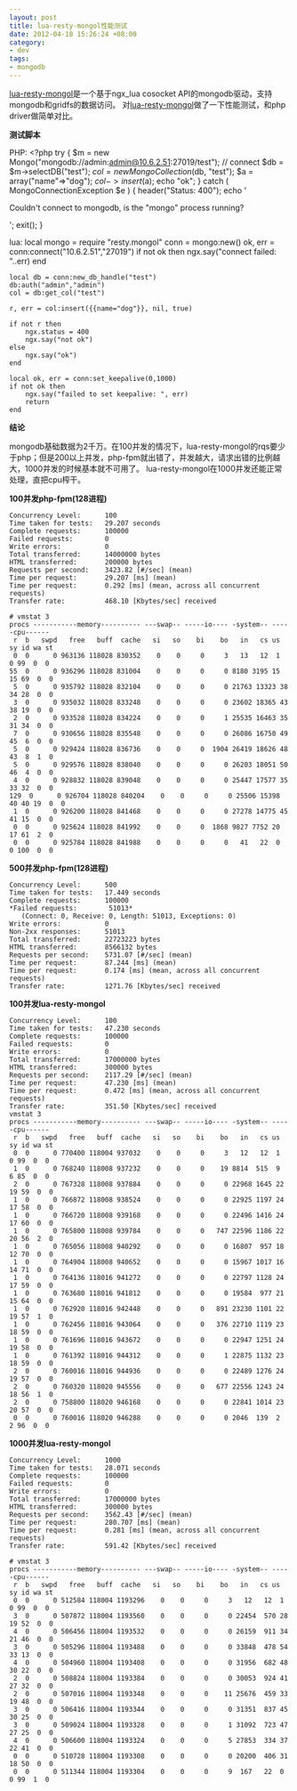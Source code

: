 ```yaml
--- 
layout: post
title: lua-resty-mongol性能测试
date: 2012-04-18 15:26:24 +08:00
category:
- dev
tags:
- mongodb
---
```


[lua-resty-mongol](https://github.com/bigplum/lua-resty-mongol)是一个基于ngx_lua cosocket API的mongodb驱动，支持mongodb和gridfs的数据访问。
对[lua-resty-mongol](https://github.com/bigplum/lua-resty-mongol)做了一下性能测试，和php driver做简单对比。

__测试脚本__

PHP:
    <?php
    try
    {
        $m = new Mongo("mongodb://admin:admin@10.6.2.51:27019/test"); // connect
        $db = $m->selectDB("test");
        $col = new MongoCollection($db, "test");
        $a = array("name"=>"dog");
        $col->insert($a);
        echo "ok";
    }
    catch ( MongoConnectionException $e )
    {
        header("Status: 400");
        echo '<p>Couldn\'t connect to mongodb, is the "mongo" process running?</p>';
        exit();
    }

lua:
    local mongo = require "resty.mongol"
    conn = mongo:new()
    ok, err = conn:connect("10.6.2.51","27019")
    if not ok then
        ngx.say("connect failed: "..err)
    end
    
    local db = conn:new_db_handle("test")
    db:auth("admin","admin")
    col = db:get_col("test")
    
    r, err = col:insert({{name="dog"}}, nil, true)
    
    if not r then
        ngx.status = 400
        ngx.say("not ok")
    else
        ngx.say("ok")
    end
    
    local ok, err = conn:set_keepalive(0,1000)
    if not ok then
        ngx.say("failed to set keepalive: ", err)
        return
    end

__结论__

mongodb基础数据为2千万。在100并发的情况下，lua-resty-mongol的rqs要少于php；但是200以上并发，php-fpm就出错了，并发越大，请求出错的比例越大，1000并发的时候基本就不可用了。
lua-resty-mongol在1000并发还能正常处理，直把cpu榨干。

__100并发php-fpm(128进程)__

    Concurrency Level:      100
    Time taken for tests:   29.207 seconds
    Complete requests:      100000
    Failed requests:        0
    Write errors:           0
    Total transferred:      14000000 bytes
    HTML transferred:       200000 bytes
    Requests per second:    3423.82 [#/sec] (mean)
    Time per request:       29.207 [ms] (mean)
    Time per request:       0.292 [ms] (mean, across all concurrent requests)
    Transfer rate:          468.10 [Kbytes/sec] received
    
    # vmstat 3
    procs -----------memory---------- ---swap-- -----io---- -system-- -----cpu------
     r  b   swpd   free   buff  cache   si   so    bi    bo   in   cs us sy id wa st
     0  0      0 963136 118028 830352    0    0     0     3   13   12  1  0 99  0  0
    55  0      0 936296 118028 831004    0    0     0     0 8180 3195 15 15 69  0  0
     5  0      0 935792 118028 832104    0    0     0     0 21763 13323 38 34 28  0  0
     3  0      0 935032 118028 833248    0    0     0     0 23602 18365 43 38 19  0  0
     2  0      0 933528 118028 834224    0    0     0     1 25535 16463 35 31 34  0  0
     7  0      0 930656 118028 835548    0    0     0     0 26086 16750 49 45  6  0  0
     5  0      0 929424 118028 836736    0    0     0  1904 26419 18626 48 43  8  1  0
     5  0      0 929576 118028 838040    0    0     0     0 26203 18051 50 46  4  0  0
     4  0      0 928832 118028 839048    0    0     0     0 25447 17577 35 33 32  0  0
    129  0      0 926704 118028 840204    0    0     0     0 25506 15398 40 40 19  0  0
     1  0      0 926200 118028 841468    0    0     0     0 27278 14775 45 41 15  0  0
     0  0      0 925624 118028 841992    0    0     0  1868 9827 7752 20 17 61  2  0
     0  0      0 925784 118028 841988    0    0     0     0   41   22  0  0 100  0  0

__500并发php-fpm(128进程)__

    Concurrency Level:      500
    Time taken for tests:   17.449 seconds
    Complete requests:      100000
    *Failed requests:        51013*
       (Connect: 0, Receive: 0, Length: 51013, Exceptions: 0)
    Write errors:           0
    Non-2xx responses:      51013
    Total transferred:      22723223 bytes
    HTML transferred:       8566132 bytes
    Requests per second:    5731.07 [#/sec] (mean)
    Time per request:       87.244 [ms] (mean)
    Time per request:       0.174 [ms] (mean, across all concurrent requests)
    Transfer rate:          1271.76 [Kbytes/sec] received

__100并发lua-resty-mongol__

    Concurrency Level:      100
    Time taken for tests:   47.230 seconds
    Complete requests:      100000
    Failed requests:        0
    Write errors:           0
    Total transferred:      17000000 bytes
    HTML transferred:       300000 bytes
    Requests per second:    2117.29 [#/sec] (mean)
    Time per request:       47.230 [ms] (mean)
    Time per request:       0.472 [ms] (mean, across all concurrent requests)
    Transfer rate:          351.50 [Kbytes/sec] received
    vmstat 3
    procs -----------memory---------- ---swap-- -----io---- -system-- -----cpu------
     r  b   swpd   free   buff  cache   si   so    bi    bo   in   cs us sy id wa st
     0  0      0 770400 118004 937032    0    0     0     3   12   12  1  0 99  0  0
     1  0      0 768240 118008 937232    0    0     0    19 8814  515  9  6 85  0  0
     2  0      0 767328 118008 937884    0    0     0     0 22968 1645 22 19 59  0  0
     1  0      0 766872 118008 938524    0    0     0     0 22925 1197 24 17 58  0  0
     1  0      0 766720 118008 939168    0    0     0     0 22496 1416 24 17 60  0  0
     1  0      0 765800 118008 939784    0    0     0   747 22596 1186 22 20 56  2  0
     1  0      0 765056 118008 940292    0    0     0     0 16807  957 18 12 70  0  0
     1  0      0 764904 118008 940652    0    0     0     0 15967 1017 16 14 71  0  0
     1  0      0 764136 118016 941272    0    0     0     0 22797 1128 24 17 59  0  0
     1  0      0 763680 118016 941812    0    0     0     0 19584  977 21 15 64  0  0
     1  0      0 762920 118016 942448    0    0     0   891 23230 1101 22 19 57  1  0
     1  0      0 762456 118016 943064    0    0     0   376 22710 1119 23 18 59  0  0
     1  0      0 761696 118016 943672    0    0     0     0 22947 1251 24 19 58  0  0
     1  0      0 761392 118016 944312    0    0     0     1 22875 1132 23 18 59  0  0
     2  0      0 760016 118016 944936    0    0     0     0 22489 1276 24 19 57  0  0
     2  0      0 760320 118020 945556    0    0     0   677 22556 1243 24 18 56  1  0
     2  0      0 758800 118020 946168    0    0     0     0 22841 1014 23 20 57  0  0
     0  0      0 760016 118020 946288    0    0     0     0 2046  139  2  2 96  0  0

__1000并发lua-resty-mongol__

    Concurrency Level:      1000
    Time taken for tests:   28.071 seconds
    Complete requests:      100000
    Failed requests:        0
    Write errors:           0
    Total transferred:      17000000 bytes
    HTML transferred:       300000 bytes
    Requests per second:    3562.43 [#/sec] (mean)
    Time per request:       280.707 [ms] (mean)
    Time per request:       0.281 [ms] (mean, across all concurrent requests)
    Transfer rate:          591.42 [Kbytes/sec] received
    
    # vmstat 3
    procs -----------memory---------- ---swap-- -----io---- -system-- -----cpu------
     r  b   swpd   free   buff  cache   si   so    bi    bo   in   cs us sy id wa st
     0  0      0 512584 118004 1193296    0    0     0     3   12   12  1  0 99  0  0
     3  0      0 507872 118004 1193560    0    0     0     0 22454  570 28 19 52  0  0
     4  0      0 506456 118004 1193532    0    0     0     0 26159  911 34 21 46  0  0
     3  0      0 505296 118004 1193488    0    0     0     0 33848  478 54 33 13  0  0
     4  0      0 504960 118004 1193408    0    0     0     0 31956  682 48 30 22  0  0
     2  0      0 508824 118004 1193384    0    0     0     0 30053  924 41 27 32  0  0
     2  0      0 507016 118004 1193348    0    0     0    11 25676  459 33 19 48  0  0
     3  0      0 506416 118004 1193344    0    0     0     0 31351  837 45 30 25  0  0
     3  0      0 509024 118004 1193328    0    0     0     1 31092  723 47 27 25  0  0
     4  0      0 506600 118004 1193324    0    0     0     5 27853  334 37 22 41  0  0
     0  0      0 510728 118004 1193308    0    0     0     0 20200  406 31 18 50  0  0
     0  0      0 511344 118004 1193304    0    0     0     9  167   22  0  0 99  1  0
